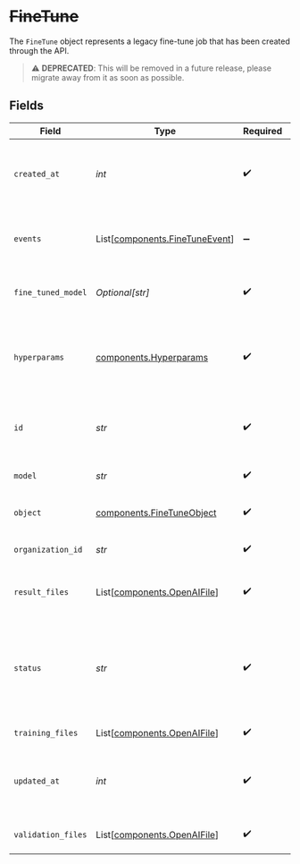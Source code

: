 # ~~FineTune~~

The `FineTune` object represents a legacy fine-tune job that has been created through the API.


> :warning: **DEPRECATED**: This will be removed in a future release, please migrate away from it as soon as possible.


## Fields

| Field                                                                                                                                            | Type                                                                                                                                             | Required                                                                                                                                         | Description                                                                                                                                      |
| ------------------------------------------------------------------------------------------------------------------------------------------------ | ------------------------------------------------------------------------------------------------------------------------------------------------ | ------------------------------------------------------------------------------------------------------------------------------------------------ | ------------------------------------------------------------------------------------------------------------------------------------------------ |
| `created_at`                                                                                                                                     | *int*                                                                                                                                            | :heavy_check_mark:                                                                                                                               | The Unix timestamp (in seconds) for when the fine-tuning job was created.                                                                        |
| `events`                                                                                                                                         | List[[components.FineTuneEvent](../../models/shared/finetuneevent.md)]                                                                           | :heavy_minus_sign:                                                                                                                               | The list of events that have been observed in the lifecycle of the FineTune job.                                                                 |
| `fine_tuned_model`                                                                                                                               | *Optional[str]*                                                                                                                                  | :heavy_check_mark:                                                                                                                               | The name of the fine-tuned model that is being created.                                                                                          |
| `hyperparams`                                                                                                                                    | [components.Hyperparams](../../models/shared/hyperparams.md)                                                                                     | :heavy_check_mark:                                                                                                                               | The hyperparameters used for the fine-tuning job. See the [fine-tuning guide](/docs/guides/legacy-fine-tuning/hyperparameters) for more details. |
| `id`                                                                                                                                             | *str*                                                                                                                                            | :heavy_check_mark:                                                                                                                               | The object identifier, which can be referenced in the API endpoints.                                                                             |
| `model`                                                                                                                                          | *str*                                                                                                                                            | :heavy_check_mark:                                                                                                                               | The base model that is being fine-tuned.                                                                                                         |
| `object`                                                                                                                                         | [components.FineTuneObject](../../models/shared/finetuneobject.md)                                                                               | :heavy_check_mark:                                                                                                                               | The object type, which is always "fine-tune".                                                                                                    |
| `organization_id`                                                                                                                                | *str*                                                                                                                                            | :heavy_check_mark:                                                                                                                               | The organization that owns the fine-tuning job.                                                                                                  |
| `result_files`                                                                                                                                   | List[[components.OpenAIFile](../../models/shared/openaifile.md)]                                                                                 | :heavy_check_mark:                                                                                                                               | The compiled results files for the fine-tuning job.                                                                                              |
| `status`                                                                                                                                         | *str*                                                                                                                                            | :heavy_check_mark:                                                                                                                               | The current status of the fine-tuning job, which can be either `created`, `running`, `succeeded`, `failed`, or `cancelled`.                      |
| `training_files`                                                                                                                                 | List[[components.OpenAIFile](../../models/shared/openaifile.md)]                                                                                 | :heavy_check_mark:                                                                                                                               | The list of files used for training.                                                                                                             |
| `updated_at`                                                                                                                                     | *int*                                                                                                                                            | :heavy_check_mark:                                                                                                                               | The Unix timestamp (in seconds) for when the fine-tuning job was last updated.                                                                   |
| `validation_files`                                                                                                                               | List[[components.OpenAIFile](../../models/shared/openaifile.md)]                                                                                 | :heavy_check_mark:                                                                                                                               | The list of files used for validation.                                                                                                           |